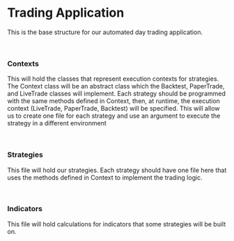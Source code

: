 # Trading Application

This is the base structure for our automated day trading application. 

<br>

### Contexts
This will hold the classes that represent execution contexts for strategies.
The Context class will be an abstract class which the Backtest, PaperTrade, and LiveTrade classes will implement.
Each strategy should be programmed with the same methods defined in Context, then, at runtime, 
the execution context (LiveTrade, PaperTrade, Backtest) will be specified.
This will allow us to create one file for each strategy and use an argument to 
execute the strategy in a different environment

<br>

### Strategies
This file will hold our strategies. Each strategy should have one file
here that uses the methods defined in Context to implement
the trading logic.

<br>

### Indicators
This file will hold calculations for indicators that some 
strategies will be built on.